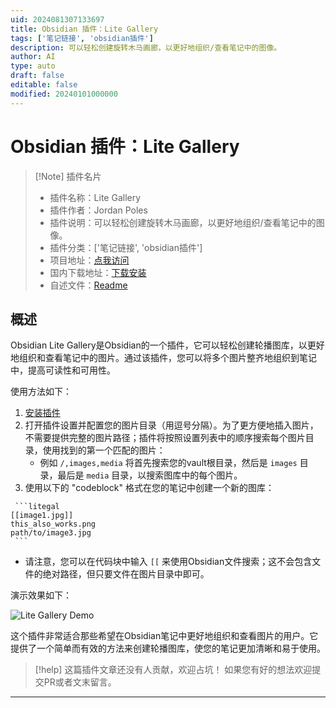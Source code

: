 ```yaml
---
uid: 2024081307133697
title: Obsidian 插件：Lite Gallery
tags: ['笔记链接', 'obsidian插件']
description: 可以轻松创建旋转木马画廊，以更好地组织/查看笔记中的图像。
author: AI
type: auto
draft: false
editable: false
modified: 20240101000000
---
```


# Obsidian 插件：Lite Gallery

> [!Note] 插件名片
> - 插件名称：Lite Gallery
> - 插件作者：Jordan Poles
> - 插件说明：可以轻松创建旋转木马画廊，以更好地组织/查看笔记中的图像。
> - 插件分类：['笔记链接', 'obsidian插件']
> - 项目地址：[点我访问](https://github.com/jpoles1/obsidian-litegal)
> - 国内下载地址：[下载安装](https://pkmer.cn/products/plugin/pluginMarket/?litegallery)
> - 自述文件：[Readme](https://ghproxy.net/https://raw.githubusercontent.com/jpoles1/obsidian-litegal/master/README.md)



## 概述

Obsidian Lite Gallery是Obsidian的一个插件，它可以轻松创建轮播图库，以更好地组织和查看笔记中的图片。通过该插件，您可以将多个图片整齐地组织到笔记中，提高可读性和可用性。

使用方法如下：
1) [安装插件](https://help.obsidian.md/Extending+Obsidian/Community+plugins)
2) 打开插件设置并配置您的图片目录（用逗号分隔）。为了更方便地插入图片，不需要提供完整的图片路径；插件将按照设置列表中的顺序搜索每个图片目录，使用找到的第一个匹配的图片：
   - 例如 `/,images,media` 将首先搜索您的vault根目录，然后是 `images` 目录，最后是 `media` 目录，以搜索图库中的每个图片。
3) 使用以下的 "codeblock" 格式在您的笔记中创建一个新的图库：
```
 ```litegal
[[image1.jpg]]
this_also_works.png
path/to/image3.jpg
 ```
```
   - 请注意，您可以在代码块中输入 `[[` 来使用Obsidian文件搜索；这不会包含文件的绝对路径，但只要文件在图片目录中即可。

演示效果如下：

![Lite Gallery Demo](https://raw.githubusercontent.com/jpoles1/obsidian-litegal/955cd5f6f50048b9f8593bf46aa5c477a30976d5/litegaldemo.gif)

这个插件非常适合那些希望在Obsidian笔记中更好地组织和查看图片的用户。它提供了一个简单而有效的方法来创建轮播图库，使您的笔记更加清晰和易于使用。


> [!help] 
> 这篇插件文章还没有人贡献，欢迎占坑！
> 如果您有好的想法欢迎提交PR或者文末留言。
> 

---



